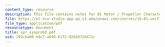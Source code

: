 ```yaml
---
content_type: resource
description: This file contains notes for DC Motor / Propeller Characterization.
file: https://ol-ocw-studio-app-qa.s3.amazonaws.com/courses/16-01-unified-engineering-i-ii-iii-iv-fall-2005-spring-2006/392cba00e9c7a64061f29292072b472c_spr_sysprob3.pdf
file_type: application/pdf
resourcetype: Document
title: spr_sysprob3.pdf
uid: 392cba00-e9c7-a640-61f2-9292072b472c
---
```

